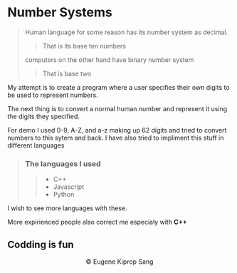 # Number Systems
>Human language for some reason has its number system as decimal.
>>That is its base ten numbers
>
>computers on the other hand have binary number system 
>>That is base two

My attempt is to create a program where a user specifies their own digits to  be used to represent numbers.

The next thing is to convert a normal human number and represent it using the digits they specified.

For demo I used 0-9, A-Z, and a-z making up 62 digits and tried to convert numbers to this sytem and back.
I have also tried to impliment this stuff in different languages
> ### **The languages I used**
>> * C++
>> * Javascript
>> * Python

I wish to see more languages with these.

More expirienced people also correct me especialy with **C++**
 ## Codding is fun
<center> &copy Eugene Kiprop Sang</cetnter>
